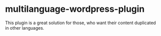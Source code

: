 multilanguage-wordpress-plugin
==============================

This plugin is a great solution for those, who want their content duplicated in other languages. 
